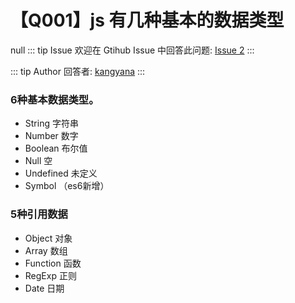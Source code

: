 # 【Q001】js 有几种基本的数据类型

null
::: tip Issue
欢迎在 Gtihub Issue 中回答此问题: [Issue 2](https://github.com/kangyana/daily-question/issues/1)
:::

::: tip Author
回答者: [kangyana](https://github.com/kangyana)
:::
### 6种基本数据类型。

- String 字符串
- Number 数字
- Boolean 布尔值
- Null 空
- Undefined 未定义
- Symbol （es6新增）

### 5种引用数据

- Object 对象
- Array 数组
- Function 函数
- RegExp 正则
- Date 日期
